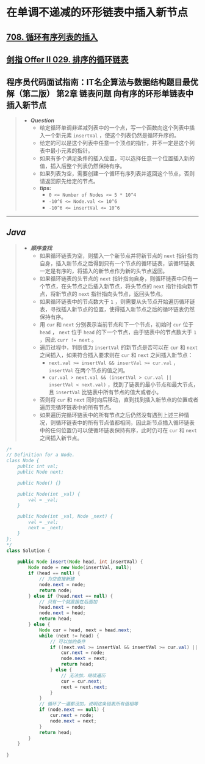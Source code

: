 # 在单调不递减的环形链表中插入新节点

## [708. 循环有序列表的插入](https://leetcode.cn/problems/insert-into-a-sorted-circular-linked-list/)

## [剑指 Offer II 029. 排序的循环链表](https://leetcode.cn/problems/4ueAj6/)

## 程序员代码面试指南：IT名企算法与数据结构题目最优解（第二版） 第2章 链表问题 向有序的环形单链表中插入新节点

> - ***Question***
>   - 给定循环单调非递减列表中的一个点，写一个函数向这个列表中插入一个新元素 `insertVal` ，使这个列表仍然是循环升序的。
>   - 给定的可以是这个列表中任意一个顶点的指针，并不一定是这个列表中最小元素的指针。
>   - 如果有多个满足条件的插入位置，可以选择任意一个位置插入新的值，插入后整个列表仍然保持有序。
>   - 如果列表为空，需要创建一个循环有序列表并返回这个节点，否则请返回原先给定的节点。
>   - ***tips:***
>     - `0 <= Number of Nodes <= 5 * 10^4`  
>     - `-10^6 <= Node.val <= 10^6`  
>     - `-10^6 <= insertVal <= 10^6`  

---

## *Java*

> - ***顺序查找***
>   - 如果循环链表为空，则插入一个新节点并将新节点的 `next` 指针指向自身，插入新节点之后得到只有一个节点的循环链表，该循环链表一定是有序的，将插入的新节点作为新的头节点返回。
>   - 如果循环链表的头节点的 `next` 指针指向自身，则循环链表中只有一个节点，在头节点之后插入新节点，将头节点的 `next` 指针指向新节点，将新节点的 `next` 指针指向头节点，返回头节点。
>   - 如果循环链表中的节点数大于 `1` ，则需要从头节点开始遍历循环链表，寻找插入新节点的位置，使得插入新节点之后的循环链表仍然保持有序。
>   - 用 `cur` 和 `next` 分别表示当前节点和下一个节点，初始时 `cur` 位于 `head` ， `next` 位于 `head` 的下一个节点，由于链表中的节点数大于 `1` ，因此 `curr != next` 。
>   - 遍历过程中，判断值为 `insertVal` 的新节点是否可以在 `cur` 和 `next` 之间插入，如果符合插入要求则在 `cur` 和 `next` 之间插入新节点：
>     - `next.val >= insertVal && insertVal >= cur.val` ，`insertVal` 在两个节点的值之间。
>     - `cur.val > next.val && (insertVal > cur.val || insertVal < next.val)` ，找到了链表的最小节点和最大节点，且 `insertVal` 比链表中所有节点的值大或者小。
>   - 否则将 `cur` 和 `next` 同时向后移动，直到找到插入新节点的位置或者遍历完循环链表中的所有节点。
>   - 如果遍历完循环链表中的所有节点之后仍然没有遇到上述三种情况，则循环链表中的所有节点值都相同，因此新节点插入循环链表中的任何位置仍可以使循环链表保持有序，此时仍可在 `cur` 和 `next` 之间插入新节点。

```java
/*
// Definition for a Node.
class Node {
    public int val;
    public Node next;

    public Node() {}

    public Node(int _val) {
        val = _val;
    }

    public Node(int _val, Node _next) {
        val = _val;
        next = _next;
    }
};
*/
class Solution {
    
    public Node insert(Node head, int insertVal) {
        Node node = new Node(insertVal, null);
        if (head == null) {
            // 为空直接新建
            node.next = node;
            return node;
        } else if (head.next == null) {
            // 只有一个就直接在后面加
            head.next = node;
            node.next = head;
            return head;
        } else {
            Node cur = head, next = head.next;
            while (next != head) {
                // 可以加的条件
                if ((next.val >= insertVal && insertVal >= cur.val) || (cur.val > next.val && (insertVal > cur.val || insertVal < next.val))) {
                    cur.next = node;
                    node.next = next;
                    return head;
                } else {
                    // 无法加，继续遍历
                    cur = cur.next;
                    next = next.next;
                }
            }
            // 循环了一遍都没加，说明这条链表所有值相等
            if (node.next == null) {
                cur.next = node;
                node.next = next;
            }
            return head;
        }
    }
    
}
```

